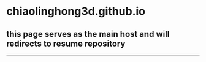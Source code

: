 # chiaolinghong3d.github.io

## this page serves as the main host and will redirects to resume repository

---
